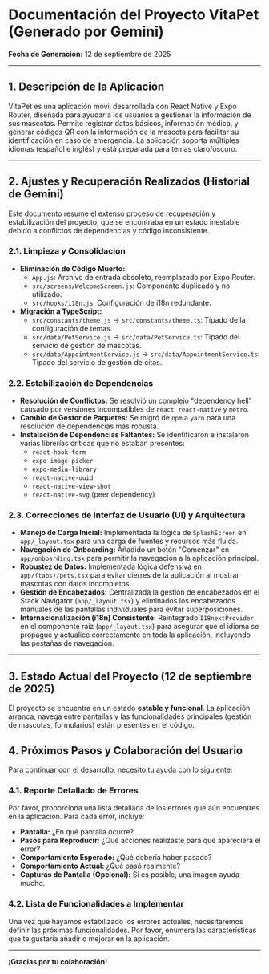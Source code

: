 # Documentación del Proyecto VitaPet (Generado por Gemini)

**Fecha de Generación:** 12 de septiembre de 2025

---

## 1. Descripción de la Aplicación

VitaPet es una aplicación móvil desarrollada con React Native y Expo Router, diseñada para ayudar a los usuarios a gestionar la información de sus mascotas. Permite registrar datos básicos, información médica, y generar códigos QR con la información de la mascota para facilitar su identificación en caso de emergencia. La aplicación soporta múltiples idiomas (español e inglés) y está preparada para temas claro/oscuro.

---

## 2. Ajustes y Recuperación Realizados (Historial de Gemini)

Este documento resume el extenso proceso de recuperación y estabilización del proyecto, que se encontraba en un estado inestable debido a conflictos de dependencias y código inconsistente.

### 2.1. Limpieza y Consolidación

*   **Eliminación de Código Muerto:**
    *   `App.js`: Archivo de entrada obsoleto, reemplazado por Expo Router.
    *   `src/screens/WelcomeScreen.js`: Componente duplicado y no utilizado.
    *   `src/hooks/i18n.js`: Configuración de i18n redundante.
*   **Migración a TypeScript:**
    *   `src/constants/theme.js` -> `src/constants/theme.ts`: Tipado de la configuración de temas.
    *   `src/data/PetService.js` -> `src/data/PetService.ts`: Tipado del servicio de gestión de mascotas.
    *   `src/data/AppointmentService.js` -> `src/data/AppointmentService.ts`: Tipado del servicio de gestión de citas.

### 2.2. Estabilización de Dependencias

*   **Resolución de Conflictos:** Se resolvió un complejo "dependency hell" causado por versiones incompatibles de `react`, `react-native` y `metro`.
*   **Cambio de Gestor de Paquetes:** Se migró de `npm` a `yarn` para una resolución de dependencias más robusta.
*   **Instalación de Dependencias Faltantes:** Se identificaron e instalaron varias librerías críticas que no estaban presentes:
    *   `react-hook-form`
    *   `expo-image-picker`
    *   `expo-media-library`
    *   `react-native-uuid`
    *   `react-native-view-shot`
    *   `react-native-svg` (peer dependency)

### 2.3. Correcciones de Interfaz de Usuario (UI) y Arquitectura

*   **Manejo de Carga Inicial:** Implementada la lógica de `SplashScreen` en `app/_layout.tsx` para una carga de fuentes y recursos más fluida.
*   **Navegación de Onboarding:** Añadido un botón "Comenzar" en `app/onboarding.tsx` para permitir la navegación a la aplicación principal.
*   **Robustez de Datos:** Implementada lógica defensiva en `app/(tabs)/pets.tsx` para evitar cierres de la aplicación al mostrar mascotas con datos incompletos.
*   **Gestión de Encabezados:** Centralizada la gestión de encabezados en el Stack Navigator (`app/_layout.tsx`) y eliminados los encabezados manuales de las pantallas individuales para evitar superposiciones.
*   **Internacionalización (i18n) Consistente:** Reintegrado `I18nextProvider` en el componente raíz (`app/_layout.tsx`) para asegurar que el idioma se propague y actualice correctamente en toda la aplicación, incluyendo las pestañas de navegación.

---

## 3. Estado Actual del Proyecto (12 de septiembre de 2025)

El proyecto se encuentra en un estado **estable y funcional**. La aplicación arranca, navega entre pantallas y las funcionalidades principales (gestión de mascotas, formularios) están presentes en el código.



## 4. Próximos Pasos y Colaboración del Usuario

Para continuar con el desarrollo, necesito tu ayuda con lo siguiente:

### 4.1. Reporte Detallado de Errores

Por favor, proporciona una lista detallada de los errores que aún encuentres en la aplicación. Para cada error, incluye:
*   **Pantalla:** ¿En qué pantalla ocurre?
*   **Pasos para Reproducir:** ¿Qué acciones realizaste para que apareciera el error?
*   **Comportamiento Esperado:** ¿Qué debería haber pasado?
*   **Comportamiento Actual:** ¿Qué pasó realmente?
*   **Capturas de Pantalla (Opcional):** Si es posible, una imagen ayuda mucho.

### 4.2. Lista de Funcionalidades a Implementar

Una vez que hayamos estabilizado los errores actuales, necesitaremos definir las próximas funcionalidades. Por favor, enumera las características que te gustaría añadir o mejorar en la aplicación.

---

**¡Gracias por tu colaboración!**
